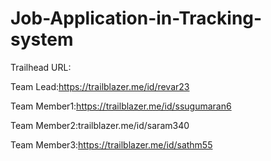# Job-Application-in-Tracking- system			

Trailhead URL:

Team Lead:https://trailblazer.me/id/revar23

Team Member1:https://trailblazer.me/id/ssugumaran6

Team Member2:trailblazer.me/id/saram340

Team Member3:https://trailblazer.me/id/sathm55
